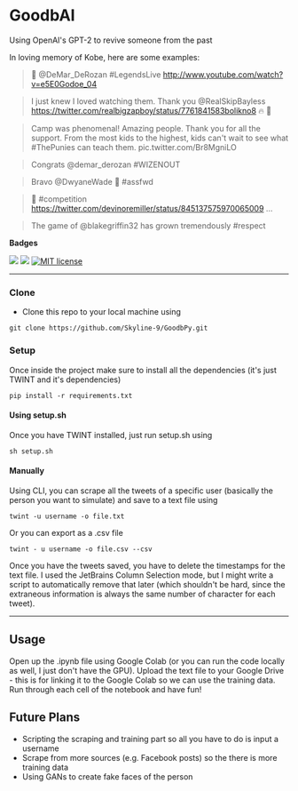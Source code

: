 # GoodbAI

Using OpenAI's GPT-2 to revive someone from the past

In loving memory of Kobe, here are some examples:
>👀 @DeMar_DeRozan #LegendsLive  http://www.youtube.com/watch?v=e5E0Godoe_04

>I just knew I loved watching them. Thank you @RealSkipBayless  https://twitter.com/realbigzapboy/status/7761841583bolikno8 🔥 🦅

> Camp was phenomenal! Amazing people. Thank you for all the support. From the most kids to the highest, kids can't wait to see what #ThePunies can teach them. pic.twitter.com/Br8MgniLO

>Congrats @demar_derozan #WIZENOUT

>Bravo @DwyaneWade 🙌 #assfwd

>🙌 #competition https://twitter.com/devinoremiller/status/845137575970065009 …

>The game of @blakegriffin32 has grown tremendously #respect

**Badges**

![](https://img.shields.io/badge/Python-3776AB?style=for-the-badge&logo=python&logoColor=white)
![](https://img.shields.io/badge/Jupyter-%23F37626.svg?style=for-the-badge&logo=Jupyter&logoColor=white)
[![MIT license](https://img.shields.io/badge/License-MIT-blue.svg?style=for-the-badge)](https://choosealicense.com/licenses/mit/)

---
### Clone

- Clone this repo to your local machine using
```shell
git clone https://github.com/Skyline-9/GoodbPy.git
```

### Setup

Once inside the project make sure to install all the dependencies (it's just TWINT and it's dependencies)
```shell
pip install -r requirements.txt
```

#### Using setup.sh
Once you have TWINT installed, just run setup.sh using
```shell
sh setup.sh
```

#### Manually
Using CLI, you can scrape all the tweets of a specific user (basically the person you want to simulate) and save to a text file using
```shell
twint -u username -o file.txt
```

Or you can export as a .csv file
```shell
twint - u username -o file.csv --csv
```

Once you have the tweets saved, you have to delete the timestamps for the text file. I used the JetBrains Column Selection mode, but I might write a script to automatically remove that later (which shouldn't be hard, since the extraneous information is always the same number of character for each tweet).

---

## Usage
Open up the .ipynb file using Google Colab (or you can run the code locally as well, I just don't have the GPU). Upload the text file to your Google Drive - this is for linking it to the Google Colab so we can use the training data. Run through each cell of the notebook and have fun!

## Future Plans
 - Scripting the scraping and training part so all you have to do is input a username
 - Scrape from more sources (e.g. Facebook posts) so the there is more training data
 - Using GANs to create fake faces of the person

